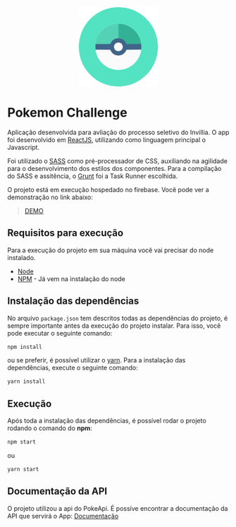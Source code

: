 
<p align="center">
  <img src="/public/apple-touch-icon.png" alt='...'>
</p>

# Pokemon Challenge

Aplicação desenvolvida para avliação do processo seletivo do Invillia. O app foi desenvolvido em [ReactJS](https://pt-br.reactjs.org/), utilizando como linguagem principal o Javascript.

Foi utilizado o [SASS](https://sass-lang.com/) como pré-processador de CSS, auxiliando na agilidade para o desenvolvimento dos estilos dos componentes. Para a compilação do SASS e assitência, o [Grunt](https://gruntjs.com/) foi a Task Runner escolhida.

O projeto está em execução hospedado no firebase. Você pode ver a demonstração no link abaixo:

> [DEMO](https://pokemon-9ba4f.web.app/)

## Requisitos para execução

Para a execução do projeto em sua máquina você vai precisar do node instalado.

- [Node](https://nodejs.org/en/)
- [NPM](www.npmjs.com/) - Já vem na instalação do node

## Instalação das dependências

No arquivo `package.json` tem descritos todas as dependências do projeto, é sempre importante antes da execução do projeto instalar. Para isso, você pode executar o seguinte comando:

```bash
npm install
```

ou se preferir, é possível utilizar o [yarn](https://yarnpkg.com/). Para a instalação das dependências, execute o seguinte comando: 

```bash
yarn install
```

## Execução

Após toda a instalação das dependências, é possível rodar o projeto rodando o comando do **npm**:

```bash
npm start
```
ou 

```bash
yarn start
```

## Documentação da API

O projeto utilizou a api do PokeApi. É possíve encontrar a documentação da API que servirá o App: [Documentação](https://pokeapi.co/)